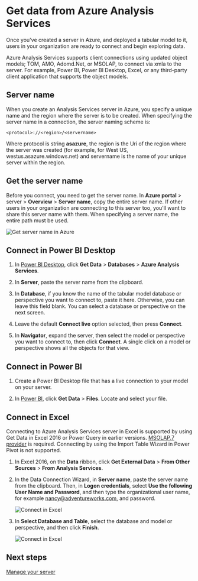 <properties
   pageTitle="Get data from Azure Analysis Services"
   description="Learn how to connect to and get data from an Analysis Services server in Azure."
   services="analysis-services"
   documentationCenter=""
   authors="minewiskan"
   manager="erikre"
   editor=""
   tags=""/>
<tags
   ms.service="analysis-services"
   ms.devlang="NA"
   ms.topic="article"
   ms.tgt_pltfrm="NA"
   ms.workload="na"
   ms.date="10/10/2016"
   ms.author="owend"/>

# Get data from Azure Analysis Services
Once you've created a server in Azure, and deployed a tabular model to it, users in your organization are ready to connect and begin exploring data.

Azure Analysis Services supports client connections using updated object models; TOM, AMO, Adomd.Net, or MSOLAP, to connect via xmla to the server. For example, Power BI, Power BI Desktop, Excel, or any third-party client application that supports the object models.
## Server name
When you create an Analysis Services server in Azure, you specify a unique name and the region where the server is to be created. When specifying the server name in a connection, the server naming scheme is:
```
<protocol>://<region>/<servername>
```
 Where protocol is string **asazure**, the region is the Uri of the region where the server was created (for example, for West US, westus.asazure.windows.net) and servername is the name of your unique server within the region.

## Get the server name
Before you connect, you need to get the server name. In **Azure portal** > server > **Overview** > **Server name**, copy the entire server name. If other users in your organization are connecting to this server too, you'll want to share this server name with them. When specifying a server name, the entire path must be used.

![Get server name in Azure](./media/analysis-services-deploy/aas-deploy-get-server-name.png)


## Connect in Power BI Desktop

1. In [Power BI Desktop](https://powerbi.microsoft.com/desktop/), click **Get Data** > **Databases** > **Azure Analysis Services**.

2. In **Server**, paste the server name from the clipboard.

3. In **Database**, if you know the name of the tabular model database or perspective you want to connect to, paste it here. Otherwise, you can leave this field blank. You can select a database or perspective on the next screen.

4. Leave the default **Connect live** option selected, then press **Connect**.

5. In **Navigator**, expand the server, then select the model or perspective you want to connect to, then click **Connect**. A single click on a model or perspective shows all the objects for that view.


## Connect in Power BI
1. Create a Power BI Desktop file that has a live connection to your model on your server.

2. In [Power BI](https://powerbi.microsoft.com), click **Get Data** > **Files**. Locate and select your file.


## Connect in Excel
Connecting to Azure Analysis Services server in Excel is supported by using Get Data in Excel 2016 or Power Query in earlier versions. [MSOLAP.7 provider](https://aka.ms/msolap) is required. Connecting by using the Import Table Wizard in Power Pivot is not supported.

1. In Excel 2016, on the **Data** ribbon, click **Get External Data** > **From Other Sources** > **From Analysis Services**.

2. In the Data Connection Wizard, in **Server name**, paste the server name from the clipboard. Then, in **Logon credentials**, select **Use the following User Name and Password**, and then type the organizational user name, for example nancy@adventureworks.com, and password.

    ![Connect in Excel](./media/analysis-services-connect/aas-connect-excel-logon.png)

4. In **Select Database and Table**, select the database and model or perspective, and then click **Finish**.

    ![Connect in Excel](./media/analysis-services-connect/aas-connect-excel-select.png)

## Next steps
[Manage your server](analysis-services-manage.md)
